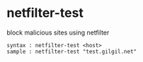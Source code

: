 # netfilter-test
block malicious sites using netfilter
```
syntax : netfilter-test <host>
sample : netfilter-test "test.gilgil.net"
```
